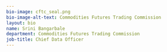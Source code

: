 ```yaml
---
bio-image: cftc_seal.png
bio-image-alt-text: Commodities Futures Trading Commission
layout: bio
name: Srini Bangarbale
department: Commodities Futures Trading Commission
job-title: Chief Data Officer
---
```

